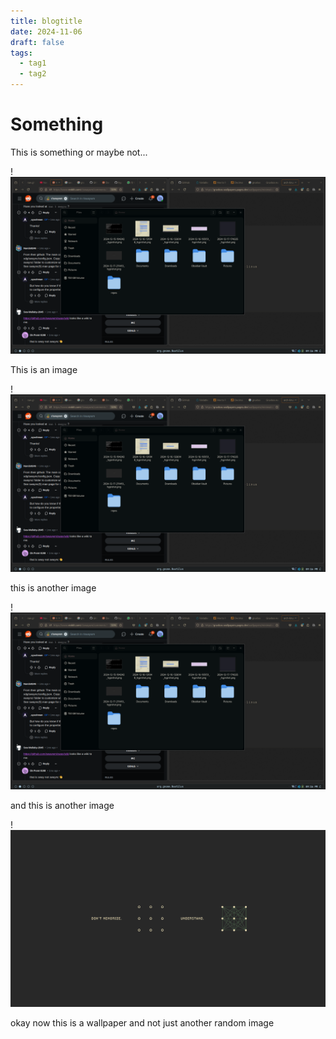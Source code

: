 ```yaml
---
title: blogtitle
date: 2024-11-06
draft: false
tags:
  - tag1
  - tag2
---
```


# Something
This is something or maybe not...


!![Image Description](/images/2024-12-17-211624_hyprshot.png)

This is an image

!![Image Description](/images/2024-12-17-211624_hyprshot%201.png)

this is another image

!![Image Description](/images/2024-12-17-211624_hyprshot%202.png)

and this is another image

!![Image Description](/images/gruv-understand.png)

okay now this is a wallpaper and not just another random image
